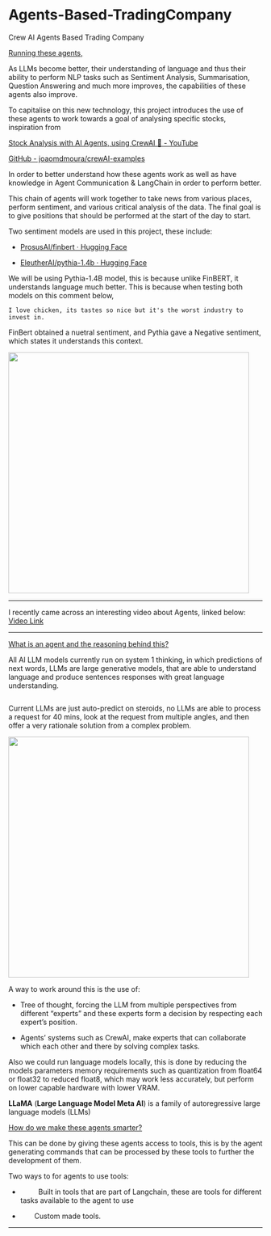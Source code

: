 # Agents-Based-TradingCompany

Crew AI Agents Based Trading Company





<u>Running these agents,</u>

As LLMs become better, their understanding of language and
thus their ability to perform NLP tasks such as Sentiment Analysis,
Summarisation, Question Answering and much more improves, the capabilities of
these agents also improve.

To capitalise on this new technology, this project
introduces the use of these agents to work towards a goal of analysing specific
stocks, inspiration from

[Stock Analysis with AI Agents, using CrewAI 🚣 - YouTube](https://www.youtube.com/watch?v=e0Uj4yWdaAg)

[GitHub - joaomdmoura/crewAI-examples](https://github.com/joaomdmoura/crewAI-examples/tree/main)

In order to better understand how these agents work as well
as have knowledge in Agent Communication & LangChain in order to perform
better.



This chain of agents will work together to take news from various places, perform sentiment, and various critical analysis of the data. The final goal is to give positions that should be performed at the start of the day to start.



Two sentiment models are used in this project, these include:

- [ProsusAI/finbert · Hugging Face](https://huggingface.co/ProsusAI/finbert)

- [EleutherAI/pythia-1.4b · Hugging Face](https://huggingface.co/EleutherAI/pythia-1.4b)



We will be using Pythia-1.4B model, this is because unlike FinBERT, it understands language much better. This is because when testing both models on this comment below, 

`I love chicken, its tastes so nice but it's the worst industry to invest in.`

FinBert obtained a nuetral sentiment, and Pythia gave a Negative sentiment, which states it understands this context.


<img title="" src="https://github.com/makiisthenes/Agents-Based-TradingCompany/assets/52138450/0b3b36f9-e828-4c81-b93e-62e9ce0a4b3c" alt="" data-align="center" width="477">


------

I recently came across an interesting video about Agents,
linked below: [Video Link](https://www.youtube.com/watch?v=kJvXT25LkwA)

-----

<u>What is an agent and the reasoning behind this?</u>

All AI LLM models currently run on system 1 thinking, in
which predictions of next words, LLMs are large generative models, that are
able to understand language and produce sentences responses with great language
understanding.

<img title="" src="https://github.com/makiisthenes/Agents-Based-TradingCompany/assets/52138450/609961f3-ada1-4a1b-bec8-5b7835a6c521" alt="" data-align="center">

Current LLMs are just auto-predict on steroids, no LLMs are able to process a
request for 40 mins, look at the request from multiple angles, and then offer a
very rationale solution from a complex problem.

<img title="" src="https://github.com/makiisthenes/Agents-Based-TradingCompany/assets/52138450/4d4808ae-3fbf-49c4-b35e-b68985092cfd" alt="" data-align="center" width="477">


A way to work around this is the use of:

- Tree of thought, forcing the LLM from multiple
  perspectives from different “experts” and these experts form a decision by
  respecting each expert’s position.

- Agents’ systems such as CrewAI, make experts that can collaborate which each other and there by solving complex tasks.





Also we could run language models locally, this is done by reducing the models parameters memory requirements such as quantization from float64 or float32 to reduced float8, which may work less accurately, but perform on lower capable hardware with lower VRAM.

**LLaMA** (**Large Language Model Meta AI**) is a family of autoregressive large language models (LLMs)





<u>How do we make these agents smarter?</u>

This can be done by giving these agents access to tools,
this is by the agent generating commands that can be processed by these tools
to further the development of them.

Two ways to for agents to use tools:

-          Built in tools that are part of Langchain, these are tools for different tasks available to the agent to use

-        Custom made tools.





------
